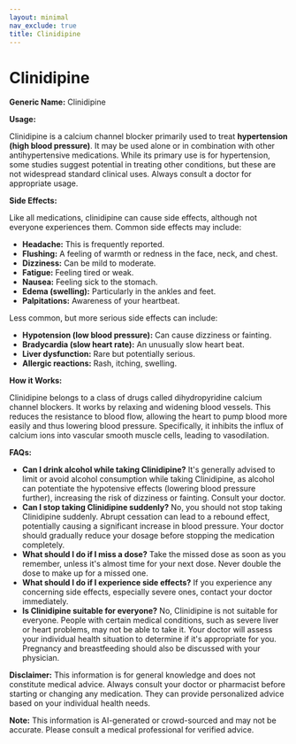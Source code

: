 ```yaml
---
layout: minimal
nav_exclude: true
title: Clinidipine
---
```


# Clinidipine

**Generic Name:** Clinidipine

**Usage:**

Clinidipine is a calcium channel blocker primarily used to treat **hypertension (high blood pressure)**.  It may be used alone or in combination with other antihypertensive medications.  While its primary use is for hypertension, some studies suggest potential in treating other conditions, but these are not widespread standard clinical uses.  Always consult a doctor for appropriate usage.

**Side Effects:**

Like all medications, clinidipine can cause side effects, although not everyone experiences them. Common side effects may include:

* **Headache:** This is frequently reported.
* **Flushing:** A feeling of warmth or redness in the face, neck, and chest.
* **Dizziness:** Can be mild to moderate.
* **Fatigue:** Feeling tired or weak.
* **Nausea:** Feeling sick to the stomach.
* **Edema (swelling):** Particularly in the ankles and feet.
* **Palpitations:** Awareness of your heartbeat.

Less common, but more serious side effects can include:

* **Hypotension (low blood pressure):** Can cause dizziness or fainting.
* **Bradycardia (slow heart rate):**  An unusually slow heart beat.
* **Liver dysfunction:**  Rare but potentially serious.
* **Allergic reactions:**  Rash, itching, swelling.


**How it Works:**

Clinidipine belongs to a class of drugs called dihydropyridine calcium channel blockers.  It works by relaxing and widening blood vessels. This reduces the resistance to blood flow, allowing the heart to pump blood more easily and thus lowering blood pressure.  Specifically, it inhibits the influx of calcium ions into vascular smooth muscle cells, leading to vasodilation.

**FAQs:**

* **Can I drink alcohol while taking Clinidipine?**  It's generally advised to limit or avoid alcohol consumption while taking Clinidipine, as alcohol can potentiate the hypotensive effects (lowering blood pressure further), increasing the risk of dizziness or fainting.  Consult your doctor.
* **Can I stop taking Clinidipine suddenly?** No, you should not stop taking Clinidipine suddenly.  Abrupt cessation can lead to a rebound effect, potentially causing a significant increase in blood pressure.  Your doctor should gradually reduce your dosage before stopping the medication completely.
* **What should I do if I miss a dose?** Take the missed dose as soon as you remember, unless it's almost time for your next dose.  Never double the dose to make up for a missed one.
* **What should I do if I experience side effects?**  If you experience any concerning side effects, especially severe ones, contact your doctor immediately.
* **Is Clinidipine suitable for everyone?**  No, Clinidipine is not suitable for everyone.  People with certain medical conditions, such as severe liver or heart problems, may not be able to take it.  Your doctor will assess your individual health situation to determine if it's appropriate for you.  Pregnancy and breastfeeding should also be discussed with your physician.


**Disclaimer:** This information is for general knowledge and does not constitute medical advice. Always consult your doctor or pharmacist before starting or changing any medication.  They can provide personalized advice based on your individual health needs.


**Note:** This information is AI-generated or crowd-sourced and may not be accurate. Please consult a medical professional for verified advice.